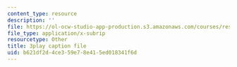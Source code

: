 ```yaml
---
content_type: resource
description: ''
file: https://ol-ocw-studio-app-production.s3.amazonaws.com/courses/res-6-006-video-demonstrations-in-lasers-and-optics-spring-2008/b621df2d4ce359e78e415ed018341f6d_zD6tTb74KdU.vtt
file_type: application/x-subrip
resourcetype: Other
title: 3play caption file
uid: b621df2d-4ce3-59e7-8e41-5ed018341f6d
---
```

